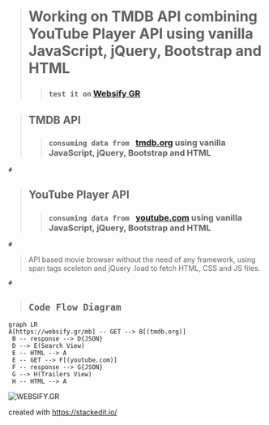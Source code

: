 > # Working on TMDB API combining YouTube Player API using vanilla JavaScript, jQuery, Bootstrap and HTML
 >> ### `test it on` [Websify GR](https://websify.gr/mb/)
 
> ## TMDB API
>> ### `consuming data from `  [tmdb.org](https://www.themoviedb.org/) using vanilla JavaScript, jQuery, Bootstrap and HTML

    #
    
 > ## YouTube Player API
>> ### `consuming data from `  [youtube.com](https://www.youtube.com/) using vanilla JavaScript, jQuery, Bootstrap and HTML

    #

> API based movie browser without the need of any framework, using span tags sceleton and jQuery .load to fetch HTML, CSS and JS files.


    #
>## `Code Flow Diagram`

```mermaid
graph LR
A[https://websify.gr/mb] -- GET --> B[(tmdb.org)]
 B -- response --> D{JSON} 
 D --> E(Search View)
 E -- HTML --> A
 E -- GET --> F[(youtube.com)]
 F -- response --> G{JSON}
 G --> H(Trailers View)
 H -- HTML --> A

```
![WEBSIFY.GR](https://websify.gr/assets/images/logo_websify.png)

created with https://stackedit.io/
